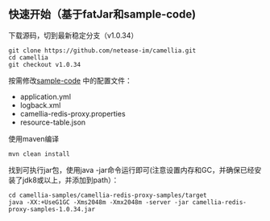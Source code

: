 
## 快速开始（基于fatJar和sample-code)

下载源码，切到最新稳定分支（v1.0.34）
```
git clone https://github.com/netease-im/camellia.git
cd camellia
git checkout v1.0.34
```
按需修改[sample-code](/camellia-samples/camellia-redis-proxy-samples) 中的配置文件：
* application.yml
* logback.xml
* camellia-redis-proxy.properties
* resource-table.json

使用maven编译
```
mvn clean install
```
找到可执行jar包，使用java -jar命令运行即可(注意设置内存和GC，并确保已经安装了jdk8或以上，并添加到path）：
```
cd camellia-samples/camellia-redis-proxy-samples/target
java -XX:+UseG1GC -Xms2048m -Xmx2048m -server -jar camellia-redis-proxy-samples-1.0.34.jar 
```
